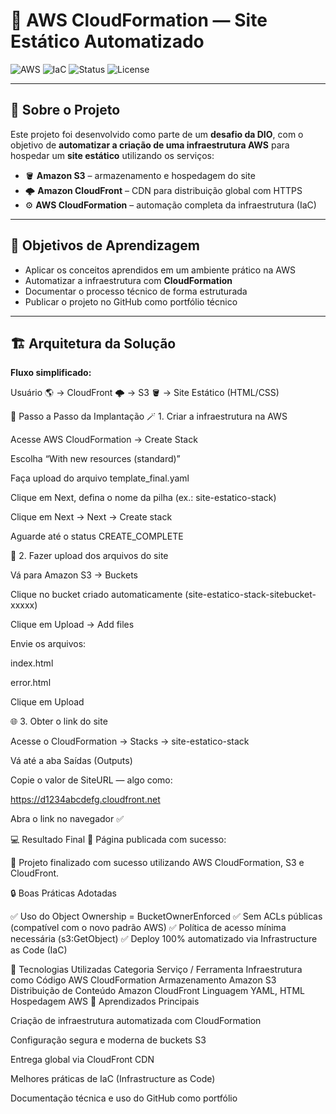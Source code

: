 # 🚀 AWS CloudFormation — Site Estático Automatizado

![AWS](https://img.shields.io/badge/AWS-CloudFormation-orange?logo=amazon-aws&logoColor=white)
![IaC](https://img.shields.io/badge/Infrastructure%20as%20Code-IaC-blue)
![Status](https://img.shields.io/badge/Status-Concluído-brightgreen)
![License](https://img.shields.io/badge/License-MIT-lightgrey)

---

## 🧭 Sobre o Projeto

Este projeto foi desenvolvido como parte de um **desafio da DIO**, com o objetivo de **automatizar a criação de uma infraestrutura AWS** para hospedar um **site estático** utilizando os serviços:

- 🪣 **Amazon S3** – armazenamento e hospedagem do site  
- 🌩️ **Amazon CloudFront** – CDN para distribuição global com HTTPS  
- ⚙️ **AWS CloudFormation** – automação completa da infraestrutura (IaC)

---

## 🧠 Objetivos de Aprendizagem

- Aplicar os conceitos aprendidos em um ambiente prático na AWS  
- Automatizar a infraestrutura com **CloudFormation**  
- Documentar o processo técnico de forma estruturada  
- Publicar o projeto no GitHub como portfólio técnico  

---

## 🏗️ Arquitetura da Solução

**Fluxo simplificado:**

Usuário 🌎 → CloudFront 🌩️ → S3 🪣 → Site Estático (HTML/CSS)

🚀 Passo a Passo da Implantação
🪄 1. Criar a infraestrutura na AWS

Acesse AWS CloudFormation → Create Stack

Escolha “With new resources (standard)”

Faça upload do arquivo template_final.yaml

Clique em Next, defina o nome da pilha (ex.: site-estatico-stack)

Clique em Next → Next → Create stack

Aguarde até o status CREATE_COMPLETE

🧱 2. Fazer upload dos arquivos do site

Vá para Amazon S3 → Buckets

Clique no bucket criado automaticamente (site-estatico-stack-sitebucket-xxxxx)

Clique em Upload → Add files

Envie os arquivos:

index.html

error.html

Clique em Upload

🌐 3. Obter o link do site

Acesse o CloudFormation → Stacks → site-estatico-stack

Vá até a aba Saídas (Outputs)

Copie o valor de SiteURL — algo como:

https://d1234abcdefg.cloudfront.net


Abra o link no navegador ✅

💻 Resultado Final
🎯 Página publicada com sucesso:

🌟 Projeto finalizado com sucesso utilizando AWS CloudFormation, S3 e CloudFront.

🔒 Boas Práticas Adotadas

✅ Uso do Object Ownership = BucketOwnerEnforced
✅ Sem ACLs públicas (compatível com o novo padrão AWS)
✅ Política de acesso mínima necessária (s3:GetObject)
✅ Deploy 100% automatizado via Infrastructure as Code (IaC)

🧩 Tecnologias Utilizadas
Categoria	Serviço / Ferramenta
Infraestrutura como Código	AWS CloudFormation
Armazenamento	Amazon S3
Distribuição de Conteúdo	Amazon CloudFront
Linguagem	YAML, HTML
Hospedagem	AWS
🧠 Aprendizados Principais

Criação de infraestrutura automatizada com CloudFormation

Configuração segura e moderna de buckets S3

Entrega global via CloudFront CDN

Melhores práticas de IaC (Infrastructure as Code)

Documentação técnica e uso do GitHub como portfólio

